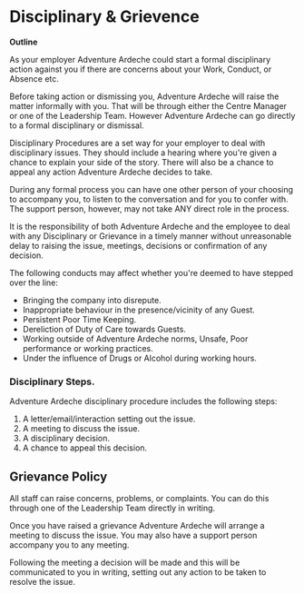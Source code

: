 # Disciplinary & Grievence

**Outline**

As your employer Adventure Ardeche could start a formal disciplinary action against you if there are concerns about your Work, Conduct, or Absence etc.

Before taking action or dismissing you, Adventure Ardeche will raise the matter informally with you.  That will be through either the Centre Manager or one of the Leadership Team. However Adventure Ardeche can go directly to a formal disciplinary or dismissal.

Disciplinary Procedures are a set way for your employer to deal with disciplinary issues. They should include a hearing where you're given a chance to explain your side of the story. There will also be a chance to appeal any action Adventure Ardeche decides to take.

During any formal process you can have one other person of your choosing to accompany you, to listen to the conversation and for you to confer with. The support person, however, may not take ANY direct role in the process.

It is the responsibility of both Adventure Ardeche and the employee to deal with any Disciplinary or Grievance in a timely manner without unreasonable delay to raising the issue, meetings, decisions or confirmation of any decision.

The following conducts may affect whether you're deemed to have stepped over the line:

- Bringing the company into disrepute.
- Inappropriate behaviour in the presence/vicinity of any Guest.
- Persistent Poor Time Keeping.
- Dereliction of Duty of Care towards Guests.
- Working outside of Adventure Ardeche norms, Unsafe, Poor performance or working practices.
- Under the influence of Drugs or Alcohol during working hours.

### Disciplinary Steps.
Adventure Ardeche disciplinary procedure includes the following steps:

1. A letter/email/interaction setting out the issue.
2. A meeting to discuss the issue.
3. A disciplinary decision.
4. A chance to appeal this decision.

## Grievance Policy
All staff can raise concerns, problems, or complaints.  You can do this through one of the Leadership Team directly in writing.

Once you have raised a grievance Adventure Ardeche will arrange a meeting to discuss the issue. You may also have a support person accompany you to any meeting.

Following the meeting a decision will be made and this will be communicated to you in writing, setting out any action to be taken to resolve the issue.
